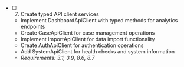 - [ ] 7. Create typed API client services
  - Implement DashboardApiClient with typed methods for analytics endpoints
  - Create CaseApiClient for case management operations
  - Implement ImportApiClient for data import functionality
  - Create AuthApiClient for authentication operations
  - Add SystemApiClient for health checks and system information
  - _Requirements: 3.1, 3.9, 8.6, 8.7_